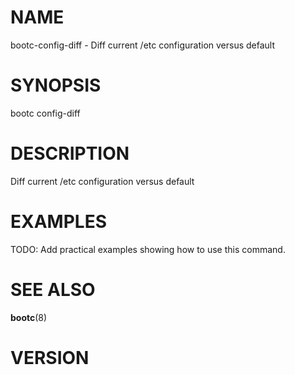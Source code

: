# NAME

bootc-config-diff - Diff current /etc configuration versus default

# SYNOPSIS

bootc config-diff

# DESCRIPTION

Diff current /etc configuration versus default

<!-- BEGIN GENERATED OPTIONS -->
<!-- END GENERATED OPTIONS -->

# EXAMPLES

TODO: Add practical examples showing how to use this command.

# SEE ALSO

**bootc**(8)

# VERSION

<!-- VERSION PLACEHOLDER -->
